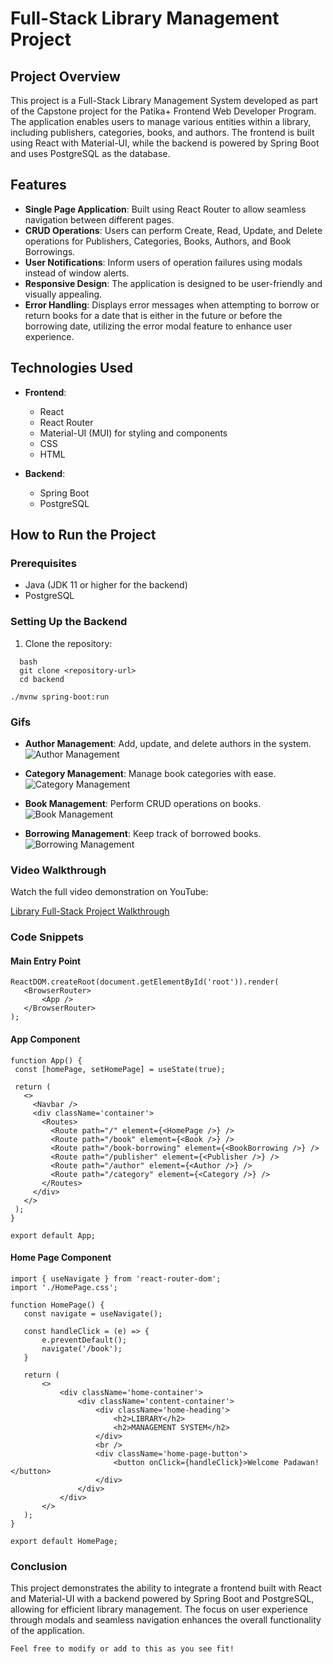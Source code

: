 # Full-Stack Library Management Project

## Project Overview

This project is a Full-Stack Library Management System developed as part of the Capstone project for the Patika+ Frontend Web Developer Program. The application enables users to manage various entities within a library, including publishers, categories, books, and authors. The frontend is built using React with Material-UI, while the backend is powered by Spring Boot and uses PostgreSQL as the database.

## Features

- **Single Page Application**: Built using React Router to allow seamless navigation between different pages.
- **CRUD Operations**: Users can perform Create, Read, Update, and Delete operations for Publishers, Categories, Books, Authors, and Book Borrowings.
- **User Notifications**: Inform users of operation failures using modals instead of window alerts.
- **Responsive Design**: The application is designed to be user-friendly and visually appealing.
- **Error Handling**: Displays error messages when attempting to borrow or return books for a date that is either in the future or before the borrowing date, utilizing the error modal feature to enhance user experience.


## Technologies Used

- **Frontend**: 
  - React
  - React Router
  - Material-UI (MUI) for styling and components
  - CSS
  - HTML
  
- **Backend**: 
  - Spring Boot
  - PostgreSQL

## How to Run the Project

### Prerequisites

- Java (JDK 11 or higher for the backend)
- PostgreSQL

### Setting Up the Backend

1. Clone the repository:
 ```
   bash
   git clone <repository-url>
   cd backend

./mvnw spring-boot:run
 ```

### Gifs
- **Author Management**: Add, update, and delete authors in the system.
![Author Management](./gifs/Author%20Gif.gif)

- **Category Management**: Manage book categories with ease.
![Category Management](./gifs/Category%20Gif.gif)

- **Book Management**: Perform CRUD operations on books.
![Book Management](./gifs/book_gif.gif)

- **Borrowing Management**: Keep track of borrowed books.
![Borrowing Management](./gifs/borrow_gif.gif)

### Video Walkthrough
Watch the full video demonstration on YouTube:

[Library Full-Stack Project Walkthrough](https://www.youtube.com/watch?v=pVPOulJausE)


### Code Snippets

#### Main Entry Point
 ```
ReactDOM.createRoot(document.getElementById('root')).render(
    <BrowserRouter>
        <App />
    </BrowserRouter>    
);
 ```


#### App Component
 ```
function App() {
  const [homePage, setHomePage] = useState(true);

  return (
    <>
      <Navbar />
      <div className='container'>
        <Routes>
          <Route path="/" element={<HomePage />} />
          <Route path="/book" element={<Book />} />
          <Route path="/book-borrowing" element={<BookBorrowing />} />
          <Route path="/publisher" element={<Publisher />} />
          <Route path="/author" element={<Author />} />
          <Route path="/category" element={<Category />} />
        </Routes>
      </div>
    </>
  );
}

export default App;
 ```

#### Home Page Component
 ```
import { useNavigate } from 'react-router-dom';
import './HomePage.css';

function HomePage() {
    const navigate = useNavigate();

    const handleClick = (e) => {
        e.preventDefault();
        navigate('/book');
    }

    return (
        <>
            <div className='home-container'>
                <div className='content-container'>
                    <div className='home-heading'>
                        <h2>LIBRARY</h2>
                        <h2>MANAGEMENT SYSTEM</h2>
                    </div>
                    <br />
                    <div className='home-page-button'>
                        <button onClick={handleClick}>Welcome Padawan!</button>
                    </div>
                </div>
            </div>
        </>
    );
}

export default HomePage;
 ```


### Conclusion
This project demonstrates the ability to integrate a frontend built with React and Material-UI with a backend powered by Spring Boot and PostgreSQL, allowing for efficient library management. The focus on user experience through modals and seamless navigation enhances the overall functionality of the application.



 ``` Feel free to modify or add to this as you see fit!  ```

